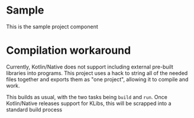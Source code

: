 # Sample
This is the sample project component

# Compilation workaround
Currently, Kotlin/Native does not support including external pre-built libraries into programs.
This project uses a hack to string all of the needed files together and exports them as "one project", allowing it to compile and work.

This builds as usual, with the two tasks being `build` and `run`. Once Kotlin/Native releases support for KLibs, this will be scrapped into a standard build process